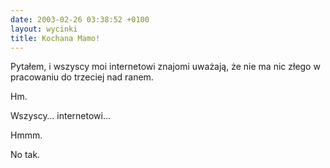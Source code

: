 ```yaml
---
date: 2003-02-26 03:38:52 +0100
layout: wycinki
title: Kochana Mamo!
---
```


Pytałem, i wszyscy moi internetowi znajomi uważają, że nie ma nic złego w pracowaniu do trzeciej nad ranem.

Hm.

Wszyscy… internetowi…

Hmmm.

No tak.
